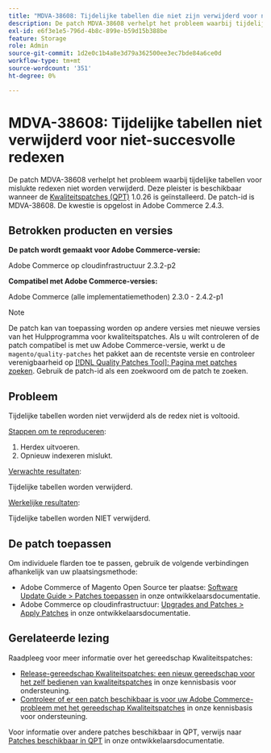 ```yaml
---
title: "MDVA-38608: Tijdelijke tabellen die niet zijn verwijderd voor niet-succesvolle redexen"
description: De patch MDVA-38608 verhelpt het probleem waarbij tijdelijke tabellen voor mislukte redexen niet worden verwijderd. Deze patch is beschikbaar wanneer [Quality Patches Tool (QPT)] (/help/announcements/adobe-commerce-announcements/magento-quality-patches-released-new-tool-to-self-serve-quality-patches.md) 1.0.26 is geïnstalleerd. De patch-id is MDVA-38608. De kwestie is opgelost in Adobe Commerce 2.4.3.
exl-id: e6f3e1e5-796d-4b8c-899e-b59d15b388be
feature: Storage
role: Admin
source-git-commit: 1d2e0c1b4a8e3d79a362500ee3ec7bde84a6ce0d
workflow-type: tm+mt
source-wordcount: '351'
ht-degree: 0%

---
```


# MDVA-38608: Tijdelijke tabellen niet verwijderd voor niet-succesvolle redexen

De patch MDVA-38608 verhelpt het probleem waarbij tijdelijke tabellen voor mislukte redexen niet worden verwijderd. Deze pleister is beschikbaar wanneer de [Kwaliteitspatches (QPT)](/help/announcements/adobe-commerce-announcements/magento-quality-patches-released-new-tool-to-self-serve-quality-patches.md) 1.0.26 is geïnstalleerd. De patch-id is MDVA-38608. De kwestie is opgelost in Adobe Commerce 2.4.3.

## Betrokken producten en versies

**De patch wordt gemaakt voor Adobe Commerce-versie:**

Adobe Commerce op cloudinfrastructuur 2.3.2-p2

**Compatibel met Adobe Commerce-versies:**

Adobe Commerce (alle implementatiemethoden) 2.3.0 - 2.4.2-p1

>[!NOTE]
>
>De patch kan van toepassing worden op andere versies met nieuwe versies van het Hulpprogramma voor kwaliteitspatches. Als u wilt controleren of de patch compatibel is met uw Adobe Commerce-versie, werkt u de `magento/quality-patches` het pakket aan de recentste versie en controleer verenigbaarheid op [[!DNL Quality Patches Tool]: Pagina met patches zoeken](https://devdocs.magento.com/quality-patches/tool.html#patch-grid). Gebruik de patch-id als een zoekwoord om de patch te zoeken.

## Probleem

Tijdelijke tabellen worden niet verwijderd als de redex niet is voltooid.

<u>Stappen om te reproduceren</u>:

1. Herdex uitvoeren.
1. Opnieuw indexeren mislukt.

<u>Verwachte resultaten</u>:

Tijdelijke tabellen worden verwijderd.

<u>Werkelijke resultaten</u>:

Tijdelijke tabellen worden NIET verwijderd.

## De patch toepassen

Om individuele flarden toe te passen, gebruik de volgende verbindingen afhankelijk van uw plaatsingsmethode:

* Adobe Commerce of Magento Open Source ter plaatse: [Software Update Guide > Patches toepassen](https://devdocs.magento.com/guides/v2.4/comp-mgr/patching/mqp.html) in onze ontwikkelaarsdocumentatie.
* Adobe Commerce op cloudinfrastructuur: [Upgrades and Patches > Apply Patches](https://devdocs.magento.com/cloud/project/project-patch.html) in onze ontwikkelaarsdocumentatie.

## Gerelateerde lezing

Raadpleeg voor meer informatie over het gereedschap Kwaliteitspatches:

* [Release-gereedschap Kwaliteitspatches: een nieuw gereedschap voor het zelf bedienen van kwaliteitspatches](/help/announcements/adobe-commerce-announcements/magento-quality-patches-released-new-tool-to-self-serve-quality-patches.md) in onze kennisbasis voor ondersteuning.
* [Controleer of er een patch beschikbaar is voor uw Adobe Commerce-probleem met het gereedschap Kwaliteitspatches](/help/support-tools/patches-available-in-qpt-tool/check-patch-for-magento-issue-with-magento-quality-patches.md) in onze kennisbasis voor ondersteuning.

Voor informatie over andere patches beschikbaar in QPT, verwijs naar [Patches beschikbaar in QPT](https://devdocs.magento.com/quality-patches/tool.html#patch-grid) in onze ontwikkelaarsdocumentatie.
